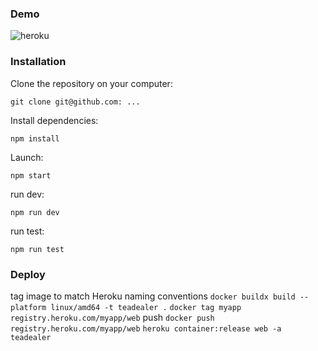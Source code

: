 ### Demo
![heroku](https://teadealer.herokuapp.com/)

### Installation

Clone the repository on your computer:

`git clone git@github.com: ...`

Install dependencies:

`npm install`

Launch:

`npm start`

run dev:

`npm run dev`

run test:

`npm run test`

### Deploy

tag image to match Heroku naming conventions
`docker buildx build --platform linux/amd64 -t teadealer .`
`docker tag myapp registry.heroku.com/myapp/web`
push
`docker push registry.heroku.com/myapp/web`
`heroku container:release web -a teadealer`